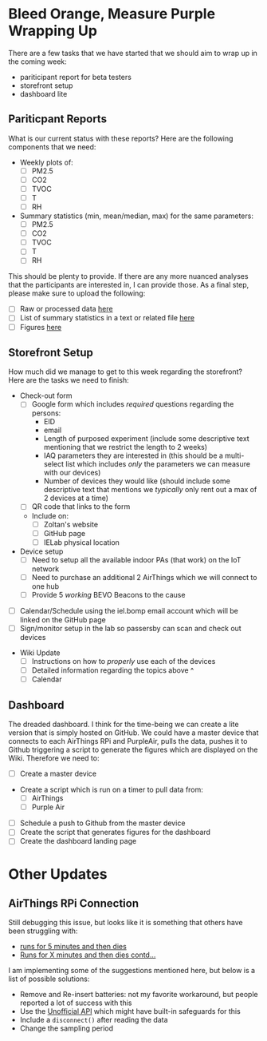 # Bleed Orange, Measure Purple Wrapping Up
There are a few tasks that we have started that we should aim to wrap up in the coming week:
* pariticipant report for beta testers
* storefront setup
* dashboard lite

## Pariticpant Reports
What is our current status with these reports? Here are the following components that we need:
* Weekly plots of:
  * [ ] PM2.5
  * [ ] CO2
  * [ ] TVOC
  * [ ] T
  * [ ] RH
* Summary statistics (min, mean/median, max) for the same parameters:
  * [ ] PM2.5
  * [ ] CO2
  * [ ] TVOC
  * [ ] T
  * [ ] RH

This should be plenty to provide. If there are any more nuanced analyses that the participants are interested in, I can provide those. As a final step, please make sure to upload the following:
* [ ] Raw or processed data [here](https://drive.google.com/drive/u/8/folders/1iAiC4hhnOPGEfKMHxhxPWt-GySQ3Aq0K)
* [ ] List of summary statistics in a text or related file [here](https://drive.google.com/drive/u/8/folders/1oiNoY5IT1z2-BR6m1OY11KTSDXgWRYMM)
* [ ] Figures [here](https://drive.google.com/drive/u/8/folders/1v1Pw-2a9R2mVqp5HKx2CYmXfwFcQ887I)

## Storefront Setup
How much did we manage to get to this week regarding the storefront? Here are the tasks we need to finish:
* Check-out form
  * [ ] Google form which includes _required_ questions regarding the persons:
    * EID
    * email
    * Length of purposed experiment (include some descriptive text mentioning that we restrict the length to 2 weeks)
    * IAQ parameters they are interested in (this should be a multi-select list which includes _only_ the parameters we can measure with our devices)
    * Number of devices they would like (should include some descriptive text that mentions we _typically_ only rent out a max of 2 devices at a time)
  * [ ] QR code that links to the form
  * Include on:
    * [ ] Zoltan's website
    * [ ] GitHub page
    * [ ] IELab physical location
* Device setup
  * [ ] Need to setup all the available indoor PAs (that work) on the IoT network
  * [ ] Need to purchase an additional 2 AirThings which we will connect to one hub
  * [ ] Provide 5 _working_ BEVO Beacons to the cause
* [ ] Calendar/Schedule using the iel.bomp email account which will be linked on the GitHub page
* [ ] Sign/monitor setup in the lab so passersby can scan and check out devices
* Wiki Update
  * [ ] Instructions on how to _properly_ use each of the devices
  * [ ] Detailed information regarding the topics above ^
  * [ ] Calendar 

## Dashboard
The dreaded dashboard. I think for the time-being we can create a lite version that is simply hosted on GitHub. We could have a master device that connects to each AirThings RPi and PurpleAir, pulls the data, pushes it to Github triggering a script to generate the figures which are displayed on the Wiki. Therefore we need to:
* [ ] Create a master device
* Create a script which is run on a timer to pull data from:
  * [ ] AirThings
  * [ ] Purple Air
* [ ] Schedule a push to Github from the master device
* [ ] Create the script that generates figures for the dashboard
* [ ] Create the dashboard landing page

# Other Updates

## AirThings RPi Connection
Still debugging this issue, but looks like it is something that others have been struggling with:
* [runs for 5 minutes and then dies](https://github.com/Airthings/waveplus-reader/issues/4)
* [Runs for X minutes and then dies contd...](https://github.com/Airthings/waveplus-reader/issues/14)

I am implementing some of the suggestions mentioned here, but below is a list of possible solutions:
* Remove and Re-insert batteries: not my favorite workaround, but people reported a lot of success with this
* Use the [Unofficial API](https://github.com/ztroop/wave-reader-utils) which might have built-in safeguards for this
* Include a ```disconnect()``` after reading the data
* Change the sampling period
